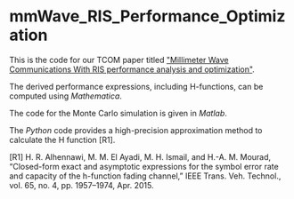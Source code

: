 # mmWave_RIS_Performance_Optimization

This is the code for our TCOM paper titled ["Millimeter Wave Communications With RIS performance analysis and optimization"](https://ieeexplore.ieee.org/document/9324795/).

The derived performance expressions, including H-functions, can be computed using *Mathematica*.

The code for the Monte Carlo simulation is given in *Matlab*.

The *Python* code provides a high-precision approximation method to calculate the H function [R1].

[R1] H. R. Alhennawi, M. M. El Ayadi, M. H. Ismail, and H.-A. M. Mourad, “Closed-form exact and asymptotic expressions for the symbol error rate and capacity of the h-function fading channel,” IEEE Trans. Veh. Technol., vol. 65, no. 4, pp. 1957–1974, Apr. 2015.
